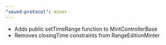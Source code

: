 ```yaml
---
"sound-protocol": minor
---
```


- Adds public setTimeRange function to MintControllerBase
- Removes closingTime constraints from RangeEditionMinter
